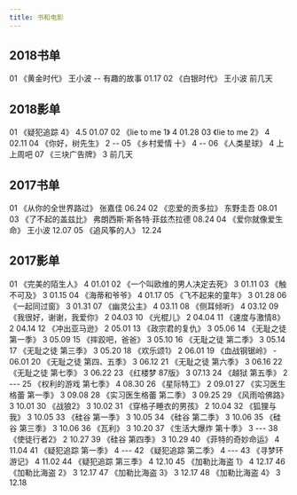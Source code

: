 ```yaml
---
title: 书和电影
---
```

## 2018书单
01 《黄金时代》  王小波  -- 有趣的故事  01.17
02 《白银时代》  王小波   前几天

## 2018影单
01  《疑犯追踪 4》  4.5  01.07
02  《lie to me 1》  4  01.28
03  《lie to me 2》  4  02.11
04  《你好，树先生》  2   --
05  《乡村爱情 十》  4   --
06  《人类星球》  4   上上周吧
07  《三块广告牌》  3   前几天

## 2017书单
01 《从你的全世界路过》  张嘉佳 06.24
02 《恋爱的贡多拉》  东野圭吾 08.01
03 《了不起的盖兹比》  弗朗西斯·斯各特·菲兹杰拉德 08.24
04 《爱你就像爱生命》  王小波 12.07
05 《追风筝的人》 12.24

## 2017影单
01  《完美的陌生人》 4 01.01 
02  《一个叫欧维的男人决定去死》 3  01.11 
03  《触不可及》 3  01.15 
04  《海蒂和爷爷》 4  01.17 
05  《飞不起来的童年》 3  01.28 
06  《一起同过窗》 3  01.31 
07  《幽灵公主》 4  03.11 
08  《侧耳倾听》 4  03.12 
09  《我很好，谢谢，我爱你》 2  04.03 
10  《光棍儿》 2  04.04 
11  《速度与激情8》 2  04.14 
12  《冲出亚马逊》 2  05.01 
13  《政宗君的复仇》 3  05.06 
14  《无耻之徒 第一季》 3     05.09 
15  《摔跤吧，爸爸》 3  05.10 
16  《无耻之徒 第二季》 3    05.14 
17  《无耻之徒 第三季》 3    05.20 
18  《欢乐颂1》 2  06.01 
19  《血战钢锯岭》 -  06.01 
20  《无耻之徒 第四、五季》 3    06.12 
21  《无耻之徒 第六季》 3     06.16 
22  《无耻之徒 第七季》 3     06.22 
23  《红楼梦 87版》 3  07.13 
24  《越狱 第五季》 2  --- 
25  《权利的游戏 第七季》 4  08.30 
26  《星际特工》 2   09.01 
27  《实习医生格蕾 第一季》 3  09.08 
28  《实习医生格蕾 第二季》 3    09.25 
29  《风雨哈佛路》 3  10.01 
30  《战狼2》 3  10.02 
31  《穿格子睡衣的男孩》 2  10.04 
32  《狐狸与我》 3  10.05 
33  《硅谷 第一季》 3  10.05 
34  《硅谷 第二季》 3  10.06 
35  《硅谷 第三季》 3  10.06 
36  《瓦利》 3  10.20 
37  《生活大爆炸 第十季》 3  --- 
38  《使徒行者2》 2  10.27 
39  《硅谷 第四季》 3  10.29 
40  《菲特的奇妙命运》 4  11.04 
41  《疑犯追踪 第一季》 4  --- 
42  《疑犯追踪 第二季》 4  --- 
43  《寻梦环游记》 4  11.02 
44  《疑犯追踪 第三季》 4  12.10 
45  《加勒比海盗 1》 4  12.17 
46  《加勒比海盗 2》 3  12.17 
47  《加勒比海盗 3》 3  12.17 
48  《加勒比海盗 4》 3  12.18 




